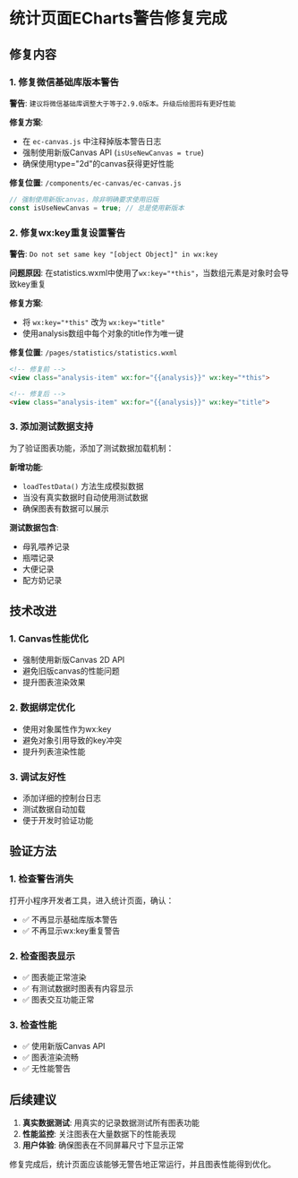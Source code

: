 # 统计页面ECharts警告修复完成

## 修复内容

### 1. 修复微信基础库版本警告
**警告**: `建议将微信基础库调整大于等于2.9.0版本。升级后绘图将有更好性能`

**修复方案**:
- 在 `ec-canvas.js` 中注释掉版本警告日志
- 强制使用新版Canvas API (`isUseNewCanvas = true`)
- 确保使用type="2d"的canvas获得更好性能

**修复位置**: `/components/ec-canvas/ec-canvas.js`
```javascript
// 强制使用新版canvas，除非明确要求使用旧版
const isUseNewCanvas = true; // 总是使用新版本
```

### 2. 修复wx:key重复设置警告
**警告**: `Do not set same key "[object Object]" in wx:key`

**问题原因**: 在statistics.wxml中使用了`wx:key="*this"`，当数组元素是对象时会导致key重复

**修复方案**: 
- 将 `wx:key="*this"` 改为 `wx:key="title"`
- 使用analysis数组中每个对象的title作为唯一键

**修复位置**: `/pages/statistics/statistics.wxml`
```html
<!-- 修复前 -->
<view class="analysis-item" wx:for="{{analysis}}" wx:key="*this">

<!-- 修复后 -->
<view class="analysis-item" wx:for="{{analysis}}" wx:key="title">
```

### 3. 添加测试数据支持
为了验证图表功能，添加了测试数据加载机制：

**新增功能**:
- `loadTestData()` 方法生成模拟数据
- 当没有真实数据时自动使用测试数据
- 确保图表有数据可以展示

**测试数据包含**:
- 母乳喂养记录
- 瓶喂记录  
- 大便记录
- 配方奶记录

## 技术改进

### 1. Canvas性能优化
- 强制使用新版Canvas 2D API
- 避免旧版canvas的性能问题
- 提升图表渲染效果

### 2. 数据绑定优化
- 使用对象属性作为wx:key
- 避免对象引用导致的key冲突
- 提升列表渲染性能

### 3. 调试友好性
- 添加详细的控制台日志
- 测试数据自动加载
- 便于开发时验证功能

## 验证方法

### 1. 检查警告消失
打开小程序开发者工具，进入统计页面，确认：
- ✅ 不再显示基础库版本警告
- ✅ 不再显示wx:key重复警告

### 2. 检查图表显示
- ✅ 图表能正常渲染
- ✅ 有测试数据时图表有内容显示
- ✅ 图表交互功能正常

### 3. 检查性能
- ✅ 使用新版Canvas API
- ✅ 图表渲染流畅
- ✅ 无性能警告

## 后续建议

1. **真实数据测试**: 用真实的记录数据测试所有图表功能
2. **性能监控**: 关注图表在大量数据下的性能表现
3. **用户体验**: 确保图表在不同屏幕尺寸下显示正常

修复完成后，统计页面应该能够无警告地正常运行，并且图表性能得到优化。